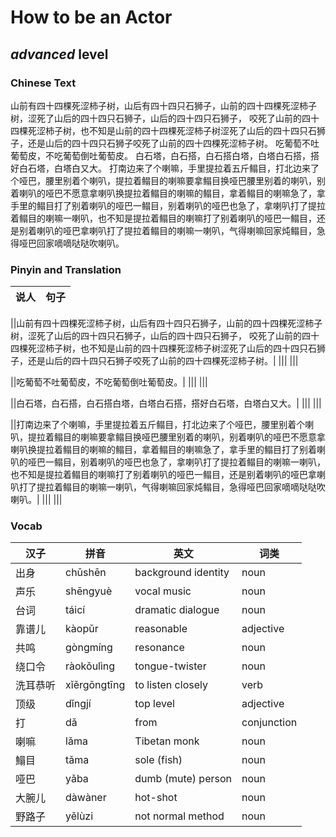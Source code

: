 # How to be an Actor
## *advanced* level

### Chinese Text
山前有四十四棵死涩柿子树，山后有四十四只石狮子，山前的四十四棵死涩柿子树，涩死了山后的四十四只石狮子，山后的四十四只石狮子， 咬死了山前的四十四棵死涩柿子树，也不知是山前的四十四棵死涩柿子树涩死了山后的四十四只石狮子，还是山后的四十四只石狮子咬死了山前的四十四棵死涩柿子树。
吃葡萄不吐葡萄皮，不吃葡萄倒吐葡萄皮。
白石塔，白石搭，白石搭白塔，白塔白石搭，搭好白石塔，白塔白又大。
打南边来了个喇嘛，手里提拉着五斤鳎目，打北边来了个哑巴，腰里别着个喇叭，提拉着鳎目的喇嘛要拿鳎目换哑巴腰里别着的喇叭，别着喇叭的哑巴不愿意拿喇叭换提拉着鳎目的喇嘛的鳎目，拿着鳎目的喇嘛急了，拿手里的鳎目打了别着喇叭的哑巴一鳎目，别着喇叭的哑巴也急了，拿喇叭打了提拉着鳎目的喇嘛一喇叭，也不知是提拉着鳎目的喇嘛打了别着喇叭的哑巴一鳎目，还是别着喇叭的哑巴拿喇叭打了提拉着鳎目的喇嘛一喇叭，气得喇嘛回家炖鳎目，急得哑巴回家嘀嘀哒哒吹喇叭。

### Pinyin and Translation
|说人|句子|
|----|----|

||山前有四十四棵死涩柿子树，山后有四十四只石狮子，山前的四十四棵死涩柿子树，涩死了山后的四十四只石狮子，山后的四十四只石狮子， 咬死了山前的四十四棵死涩柿子树，也不知是山前的四十四棵死涩柿子树涩死了山后的四十四只石狮子，还是山后的四十四只石狮子咬死了山前的四十四棵死涩柿子树。|
|||
|||

||吃葡萄不吐葡萄皮，不吃葡萄倒吐葡萄皮。|
|||
|||

||白石塔，白石搭，白石搭白塔，白塔白石搭，搭好白石塔，白塔白又大。|
|||
|||

||打南边来了个喇嘛，手里提拉着五斤鳎目，打北边来了个哑巴，腰里别着个喇叭，提拉着鳎目的喇嘛要拿鳎目换哑巴腰里别着的喇叭，别着喇叭的哑巴不愿意拿喇叭换提拉着鳎目的喇嘛的鳎目，拿着鳎目的喇嘛急了，拿手里的鳎目打了别着喇叭的哑巴一鳎目，别着喇叭的哑巴也急了，拿喇叭打了提拉着鳎目的喇嘛一喇叭，也不知是提拉着鳎目的喇嘛打了别着喇叭的哑巴一鳎目，还是别着喇叭的哑巴拿喇叭打了提拉着鳎目的喇嘛一喇叭，气得喇嘛回家炖鳎目，急得哑巴回家嘀嘀哒哒吹喇叭。|
|||
|||
### Vocab
|汉子|拼音|英文|词类|
|----|----|----|----|
|出身|chūshēn|background identity|noun|
|声乐|shēngyuè|vocal music|noun|
|台词|táicí|dramatic dialogue|noun|
|靠谱儿|kàopǔr|reasonable|adjective|
|共鸣|gòngmíng|resonance|noun|
|绕口令|ràokǒulìng|tongue-twister|noun|
|洗耳恭听|xǐěrgōngtīng|to listen closely|verb|
|顶级|dǐngjí|top level|adjective|
|打|dǎ|from|conjunction|
|喇嘛|lǎma|Tibetan monk|noun|
|鰨目|tǎma|sole (fish)|noun|
|哑巴|yǎba|dumb (mute) person|noun|
|大腕儿|dàwàner|hot-shot|noun|
|野路子|yělùzi|not normal method|noun|